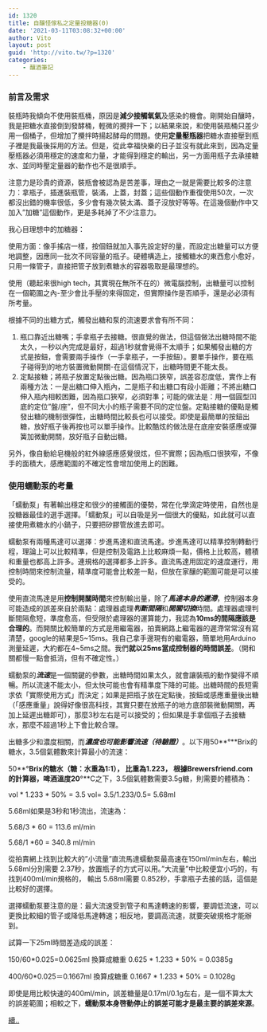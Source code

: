 ```yaml
---
id: 1320
title: 自釀怪傢私之定量投糖器(0)
date: '2021-03-11T03:08:32+00:00'
author: Vito
layout: post
guid: 'http://vito.tw/?p=1320'
categories:
    - 釀酒筆記
---
```


### 前言及需求

裝瓶時我傾向不使用裝瓶桶，原因是**減少接觸氧氣**及感染的機會。剛開始自釀時，我是把糖水直接倒到發酵桶，輕微的攪拌一下；以結果來說，和使用裝瓶桶只差少用一個桶子，但增加了攪拌時揚起酵母的問題。使用**定量壓瓶器**把糖水直接壓到瓶子裡是我最後採用的方法。但是，從此幸福快樂的日子並沒有就此來到，因為定量壓瓶器必須用穩定的速度和力量，才能得到穩定的輸出，另一方面用瓶子去承接糖水、並同時壓定量器的動作也不是很順手。

注意力是珍貴的資源，裝瓶會被認為是苦差事，理由之一就是需要比較多的注意力：拿瓶子，插進裝瓶管，裝滿，上蓋，封蓋；這些個動作重復使用50次，一次都沒出錯的機率很低，多少會有幾次裝太滿、蓋子沒放好等等。在這幾個動作中又加入”加糖”這個動作，更是多耗掉了不少注意力。

我心目理想中的加糖器：

使用方面：像手搖店一樣，按個鈕就加入事先設定好的量，而設定出糖量可以方便地調整，因應同一批次不同容量的瓶子。硬體構造上，接觸糖水的東西愈小愈好，只用一條管子，直接把管子放到煮糖水的容器吸取是最理想的。

使用（聽起來很high tech，其實現在無所不在的）微電腦控制，出糖量可以控制在一個範圍之內-至少會比手壓的來得固定，但實際操作是否順手，還是必必須有所考量。

根據不同的出糖方式，觸發出糖和泵的流速要求會有所不同：

1. 瓶口靠近出糖嘴；手拿瓶子去接糖。很直覺的做法，但這個做法出糖時間不能太久，一秒以內完成是最好，超過1秒就會覺得不太順手；如果觸發出糖的方式是按鈕，會需要兩手操作（一手拿瓶子，一手按鈕）。要單手操作，要在瓶子碰得到的地方裝置微動開關-在這個情況下，出糖時間更不能太長。
2. 定點接糖；將瓶子放置定點後出糖。因為瓶口狹窄，誤差容忍度低，實作上有兩種方法：一是出糖口伸入瓶內，二是瓶子和出糖口有段小距離；不將出糖口伸入瓶內相較困難，因為瓶口狹窄，必須對準；可能的做法是：用一個圓型凹底的定位”盤/座”，但不同大小的瓶子需要不同的定位盤。定點接糖的優點是觸發出糖的機制很彈性，出糖時間比較長也可以接受。即使是最簡單的按鈕出糖，放好瓶子後再按也可以單手操作。比較酷炫的做法是在底座安裝感應或彈簧加微動開關，放好瓶子自動出糖。

另外，像自動給皂機般的紅外線感應感覺很炫，但不實際；因為瓶口很狹窄，不像手的面積大，感應範圍的不確定性會增加使用上的困難。

### 使用蠕動泵的考量

「蠕動泵」有著輸出穩定和很少的接觸面的優勢，常在化學滴定時使用，自然也是投糖器最佳的選手選擇。「蠕動泵」可以自吸是另一個很大的優點，如此就可以直接使用煮糖水的小鍋子，只要把矽膠管放進去即可。

蠕動泵有兩種馬達可以選擇：步進馬達和直流馬達。步進馬達可以精準控制轉動行程，理論上可以比較精準，但是控制及電路上比較麻煩一點，價格上比較高，體積和重量也都高上許多。連規格的選擇都多上許多。直流馬達用固定的速度運行，用控制時間來控制流量，精準度可能會比較差一點，但放在家釀的範圍可能是可以接受的。

使用直流馬達是用**控制開關時間**來控制輸出量，除了***馬達本身的遲滯***，控制器本身可能造成的誤差來自於兩點：處理器處理***判斷間隔***和***開關切換***時間。處理器處理判斷間隔愈短，準度愈高，但受限於處理器的運算能力，我認為**10ms的間隔應該是合理的**。而開關比較簡單的方式是用繼電器，拍賣網路上繼電器的遲滯常常沒有寫清楚，google的結果是5~15ms。我自己拿手邊現有的繼電器，簡單地用Arduino測量延遲，大約都在4~5ms之間。我們**就以25ms當成控制器的時間誤差**。（開和關都慢一點會抵消，但有不確定性。）

蠕動泵的***流速***是一個關鍵的參數，出糖時間如果太久，就會讓裝瓶的動作變得不順暢。所以流速不能太小，但太快可能也會有精準度下降的可能。出糖時間的長短需求依「實際使用方式」而決定；如果是把瓶子放在定點後，按鈕或感應重量後出糖（「感應重量」說得好像很高科技，其實只要在放瓶子的地方底部裝微動開關，再加上延遲出糖即可），那麼3秒左右是可以接受的；但如果是手拿個瓶子去接糖水，那麼不超過1秒上下會比較合理。

出糖多少和濃度相關，而***濃度也可能影響流速（待驗證）***。以下用50**°**Brix的糖水，3.5個氣體數來計算最小的流速：

50**°**Brix的糖水（糖：水重為1:1）， 比重為1.223， 根據Brewersfriend.com的計算器，啤酒溫度20**°**C之下，3.5個氣體數需要3.5g糖，則需要的體積為：

vol \* 1.233 \* 50% = 3.5 vol= 3.5/1.233/0.5= 5.68ml

5.68ml如果是3秒和1秒流出，流速為：

5.68/3 \* 60 = 113.6 ml/min

5.68/1 \*60 = 340.8 ml/min

從拍賣網上找到比較大的”小流量”直流馬達蠕動泵最高速在150ml/min左右，輸出5.68ml分別需要 2.37秒，放置瓶子的方式可以用。”大流量”中比較便宜小巧的，有找到400ml/min規格的， 輸出 5.68ml需要 0.852秒，手拿瓶子去接的話，這個是比較好的選擇。

選擇蠕動泵要注意的是：最大流速受到管子和馬達轉速的影響，要調低流速，可以更換比較細的管子或降低馬達轉速；相反地，要調高流速，就要突破規格才能辦到。

試算一下25ml時間差造成的誤差：

150/60\*0.025=0.0625ml 換算成糖重 0.625 \* 1.233 \* 50% = 0.0385g

400/60\*0.025＝0.1667ml 換算成糖重 0.1667 \* 1.233 \* 50% = 0.1028g

即使是用比較快速的400ml/min，誤差糖量是0.17ml/0.1g左右，是一個不算太大的誤差範圍；相較之下，**蠕動泵本身啓動停止的誤差可能才是最主要的誤差來源**。


[續..](https://www.vito.tw/posts/e887aae98780e680aae582a2e7a781e4b98be5ae9ae9878fe68a95e7b396e599a81/)